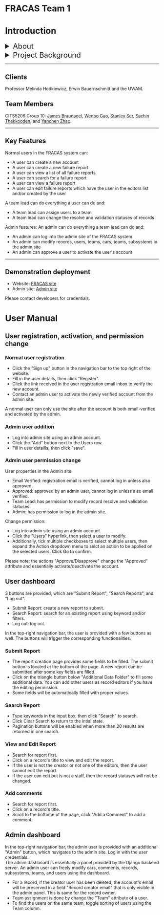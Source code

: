 # FRACAS Team 1

# Introduction

<details>
<summary style="font-size: 24px;">About</summary>

As part of the Master's in Information Technology Capstone unit (CITS5206), we are working with the University of Western Australia Motorsport club (UWAM) to develop a Failure, Reporting, Analysis and Corrective Action System (FRACAS).  

The FRACAS for UWA Motorsport shall serve primarily as a means of recording and transferring knowledge of failures and what corrective actions were taken in response. Due to a lack of a comparable system, UWAM is seeking to eliminate the inefficiencies they are experiencing while transferring experience and technical knowledge to new members. This is exacerbated by the fact that UWAM is a student-led club, with members graduating and leaving the club every year.  

The FRACAS will be developed using the Agile methodology, with the project being broken down into 3 sprints. The first sprint will focus on developing a mock up  of the FRACAS Minimum Viable Product and refining specifications in regards to client's intentions. The second sprint entails creating a working prototype of the MVP. Lastly, the third sprint focuses on adding additional features and testing the system.  

The FRACAS will be implemented using the Django web framework, with the system being hosted on the AWS cloud platform. The system will be developed using the Python programming language, with the front-end being developed using HTML, CSS and JavaScript. Data will be stored in a PostgreSQL database. The application will be available to users via a web browser on a desktop computer or mobile device.  

</details>

<details>
<summary style="font-size: 24px;">Project Background</summary>

The University of Western Australia Motorsport club (UWAM) is a student-led club that competes annually in the FSAE-Australasia student design competition. This competition involves designing, building and racing a formula-style racecar. UWAM is inefficient at transferring experience and technical knowledge from competent members such as current Team Leads to new members.  

This project aims to build and test a Failure, Reporting, Analysis and Corrective Action System (FRACAS) for UWAM.  

This system will serve as an element of a greater knowledge management and transfer system, allowing current and future members to see records of past failures and how they were dealt with. Our intention is that this knowledge capture system can improve UWAM's scheduling, budgeting, management, vehicle testing, and the focus of future design efforts.  

A requirements documents has already been developed as part of a BPhil 2nd year project. The clients are Erwin Bauernschmitt from UWAM and Prof Melinda Hodkiewicz (a maintenance and reliability engineer). A copy of the requirements document is available here.  

</details>

---

## Clients

Professor Melinda Hodkiewicz, Erwin Bauernschmitt and the UWAM.  

## Team Members

CITS5206 Group 10: [James Braunagel](https://github.com/jp-braun), [Wenbo Gao](https://github.com/JohnnyGao1997), [Stanley Ser](https://github.com/stanleyfluke), [Sachin Thekkooden](https://github.com/sj9612), and [Yanchen Zhao](https://github.com/VictorAZ12).

---

## Key Features

Normal users in the FRACAS system can:
* A user can create a new account
* A user can create a new failure report
* A user can view a list of all failure reports
* A user can search for a failure report
* A user can view a failure report
* A user can edit failure reports which have the user in the editors list and/or created by the user


A team lead can do everything a user can do and:
* A team lead can assign users to a team
* A team lead can change the resolve and validation statuses of records

Admin features:
An admin can do everything a team lead can do and:
* An admin can log into the admin site of the FRACAS system
* An admin can modify reocrds, users, teams, cars, teams, subsystems in the admin site
* An admin can approve a user to activate the user's account

---

## Demonstration deployment
- Website: [FRACAS site](http://54.253.142.8/)  
- Admin site: [Admin site](http://54.253.142.8/admin)

Please contact developers for credentials.

# User Manual

## User registration, activation, and permission change
### Normal user registration
- Click the "Sign up" button in the navigation bar to the top right of the website.
- Fill in the user details, then click "Register".
- Click the link received in the user registration email inbox to verify the new account.
- Contact an admin user to activate the newly verified account from the admin site.

A normal user can only use the site after the account is both email-verified and activated by the admin.  

### Admin user addition
- Log into admin site using an admin account.
- Click the "Add" button next to the Users row.
- Fill in user detaills, then click "save".

### Admin user permission change
User properties in the Admin site:
- Email Verified: registration email is verified, cannot log in unless also approved.
- Approved: approved by an admin user, cannot log in unless also email verified.
- Team Lead: has permission to modify record resolve and validation statuses.
- Admin: has permission to log in the admin site. 

Change permission:
- Log into admin site using an admin account.
- Click the "Users" hyperlink, then select a user to modify.
- Additionally, tick multiple checkboxes to select multiple users, then expand the Action dropdown menu to selct an action to be applied on the selected users. Click Go to confirm.

Please note: the actions "Approve/Disapprove" change the "Approved" attribute and essentially activate/deactivate the account.  

## User dashboard
3 buttons are provided, which are "Submit Report", "Search Reports", and "Log out".  
- Submit Report: create a new report to submit.
- Search Report: search for an existing report using keyword and/or filters.
- Log out: log out.

In the top-right navigation bar, the user is provided with a few buttons as well. The buttons will trigger the corresponding functionalities.
### Submit Report
- The report creation page provides some fields to be filled. The submit button is located at the bottom of the page. A new report can be submitted after some key fields are filled.  
- Click on the triangle button below "Additional Data Folder" to fill some additional data. You can add other users as record editors if you have the editing permission.  
- Some fields will be automatically filled with proper values.
### Search Report
- Type keywords in the input box, then click "Search" to search.
- Click Clear Search to return to the intial state.
- Pagination buttons will be enabled when more than 20 results are returned in one search.
### View and Edit Report
- Search for report first.
- Click on a record's title to view and edit the report.
- If the user is not the creator or not one of the editors, then the user cannot edit the report.
- If the user can edit but is not a staff, then the record statuses will not be changed.
### Add comments
- Search for report first.
- Click on a record's title.
- Scroll to the bottome of the page, click "Add a Comment" to add a comment.
## Admin dashboard
In the top-right navigation bar, the admin user is provided with an additional "Admin" button, which navigates to the admin site. Log in with the user credentials.  
The admin dashboard is essentially a panel provided by the Django backend server. An admin user can freely modify cars, comments, records, subsystems, teams, and users using the dashboard.
- For a record, if the creator user has been deleted, the account's email will be preserved in a field "Record creator email" that is only visible in the admin panel. This is same for the record owner.  
- Team assignment is done by change the "Team" attribute of a user.
- To find the users on the same team, toggle sorting of users using the Team column.
